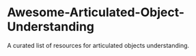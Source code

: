 # Awesome-Articulated-Object-Understanding
A curated list of resources for articulated objects understanding.
